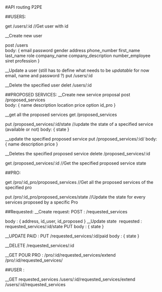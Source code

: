 

#API routing P2PE 

##USERS:

get /users/:id		//Get user with id

__Create new user

post 
/users		
body: {
  email
  password
  gender
  address
  phone_number
  first_name
  last_name
  role
  company_name
  company_description
  number_employee
  siret
  profession
}

__Update a user (still has to define what needs to be *updatable* for now email, name and password ?)
put 
/users/:id		

__Delete the specified user
delet
/users/:id	

##PROPOSED SERVICES:
__Create new service proposal
post 
/proposed_services	
body: {
	name
description
location
price
option
id_pro
}

__get all the proposed services
get 
/proposed_services	

put /proposed_services/:id/state	//update the state of a specified service (available or not)
body: {
	state
}

__update the specified proposed service
put 
/proposed_services/:id/	
body: {
name
description
price
}

__Deletes the specified proposed service
delete
/proposed_services/:id		

get /proposed_services/:id		//Get the specified proposed service
 state

##PRO:

get /pro/:id_pro/proposed_services	//Get all the proposed services of the specified pro

put /pro/:id_pro/proposed_services/state	//Update the state for every services proposed by a specific Pro


##Requested:
__Create request:
POST : 
/requested_services

body : 
{
address,
id_user,
id_proposed
}
__Update state  requested :
requested_services/:id/state
PUT
body : { state }
 
__UPDATE PAID :
PUT
/requested_services/:id/paid
body : {
state
}

__DELETE
/requested_services/:id

__GET POUR PRO :
/pro/:id/requested_services/extend
/pro/:id/requested_services/

##USER :

__GET requested_services
/users/:id/requested_services/extend
/users/:id/requested_services
